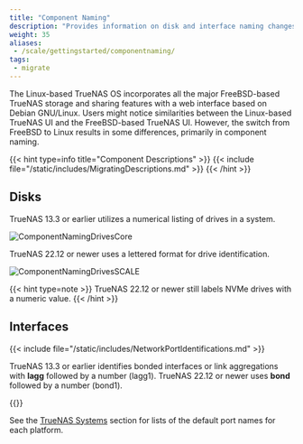```yaml
---
title: "Component Naming"
description: "Provides information on disk and interface naming changes related to the change from FreeBSD to Linux-based storage and sharing in TrueNAS."
weight: 35
aliases:
 - /scale/gettingstarted/componentnaming/
tags:
 - migrate
---
```


The Linux-based TrueNAS OS incorporates all the major FreeBSD-based TrueNAS storage and sharing features with a web interface based on Debian GNU/Linux.
Users might notice similarities between the Linux-based TrueNAS UI and the FreeBSD-based TrueNAS UI.
However, the switch from FreeBSD to Linux results in some differences, primarily in component naming.

{{< hint type=info title="Component Descriptions" >}}
{{< include file="/static/includes/MigratingDescriptions.md" >}}
{{< /hint >}}

## Disks

TrueNAS 13.3 or earlier utilizes a numerical listing of drives in a system.

![ComponentNamingDrivesCore](/images/SCALE/Storage/ComponentNamingDrivesCore.png "TrueNAS Core Drive Listing")

TrueNAS 22.12 or newer uses a lettered format for drive identification.  

![ComponentNamingDrivesSCALE](/images/SCALE/Storage/ComponentNamingDrivesSCALE.png "TrueNAS Drive Listing")

{{< hint type=note >}}
TrueNAS 22.12 or newer still labels NVMe drives with a numeric value.
{{< /hint >}}

## Interfaces

{{< include file="/static/includes/NetworkPortIdentifications.md" >}}

TrueNAS 13.3 or earlier identifies bonded interfaces or link aggregations with **lagg** followed by a number (lagg1).
TrueNAS 22.12 or newer uses **bond** followed by a number (bond1).

{{<include file="/static/includes/addcolumnorganizer.md">}}

See the [TrueNAS Systems](https://www.truenas.com/docs/hardware/) section for lists of the default port names for each platform.


